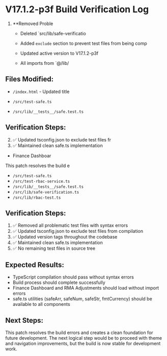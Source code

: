 # V17.1.2-p3f Build Verification Log

1. **Removed Proble

   - Deleted `src/lib/safe-verificatio

   - Added `exclude` section to prevent test files from being comp

   - Updated active version to V17.1.2-p3f 


   - All imports from `@/lib/
## Files Modified:
- `/index.html` - Updated title


- `/src/test-safe.ts`
- `/src/lib/__tests__/safe.test.ts`

## Verification Steps:
2. ✅ Updated tsconfig.json to exclude test files fr
4. ✅ Maintained clean safe.ts implementation


- Finance Dashboar

This patch resolves the build e





- `/src/test-safe.ts`
- `/src/test-rbac-service.ts` 
- `/src/lib/__tests__/safe.test.ts`
- `/src/lib/safe-verification.ts`
- `/src/lib/rbac-test.ts`

## Verification Steps:
1. ✅ Removed all problematic test files with syntax errors
2. ✅ Updated tsconfig.json to exclude test files from compilation
3. ✅ Updated version tags throughout the codebase
4. ✅ Maintained clean safe.ts implementation
5. ✅ No remaining test files in source tree

## Expected Results:
- TypeScript compilation should pass without syntax errors
- Build process should complete successfully
- Finance Dashboard and RMA Adjustments should load without import errors
- safe.ts utilities (safeArr, safeNum, safeStr, fmtCurrency) should be available to all components

## Next Steps:
This patch resolves the build errors and creates a clean foundation for future development. The next logical step would be to proceed with theme and navigation improvements, but the build is now stable for development work.